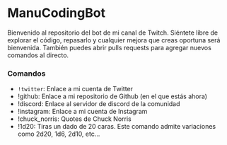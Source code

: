 # ManuCodingBot

Bienvenido al repositorio del bot de mi canal de Twitch. Siéntete libre de explorar el código, repasarlo y cualquier mejora que creas oportuna será bienvenida. También puedes abrir pulls requests para agregar nuevos comandos al directo.

### Comandos
- ```!twitter```: Enlace a mi cuenta de Twitter
- !github: Enlace a mi repositorio de Github (en el que estás ahora)
- !discord: Enlace al servidor de discord de la comunidad
- !instagram: Enlace a mi cuenta de Instagram
- !chuck_norris: Quotes de Chuck Norris
- !1d20: Tiras un dado de 20 caras. Este comando admite variaciones como 2d20, 1d6, 2d10, etc...
